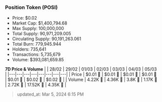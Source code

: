
  ### Position Token (POSI)
  - Price: $0.02
  - Market Cap: $1,400,794.68
  - Max Supply: 100,000,000
  - Total Supply: 90,971,209.005
  - Circulating Supply: 90,191,263.061
  - Total Burn: 779,945.944
  - Holders: 735,641
  - Transactions: 5,735,679
  - Volume: $393,081,659.85

  **7D Price & Volume**
  | | 28&#x2F;02 | 29&#x2F;02 | 01&#x2F;03 | 02&#x2F;03 | 03&#x2F;03 | 04&#x2F;03 | 05&#x2F;03 |
  |---|---|---|---|---|---|---|---|
  | Price | $0.01 🔻 | $0.01 🚀 | $0.01 🔻 | $0.01 🚀 | $0.01 🚀 | $0.02 🚀 | $0.02 🔻 |
  | Volume | 4.22K 🚀 | 4.36K 🚀 | 3.8K 🔻 | 1.17K 🔻 | 2.72K 🚀 | 17.52K 🚀 | 4.35K 🔻 |

  > updated_at: Mar 5, 2024 6:15 PM

